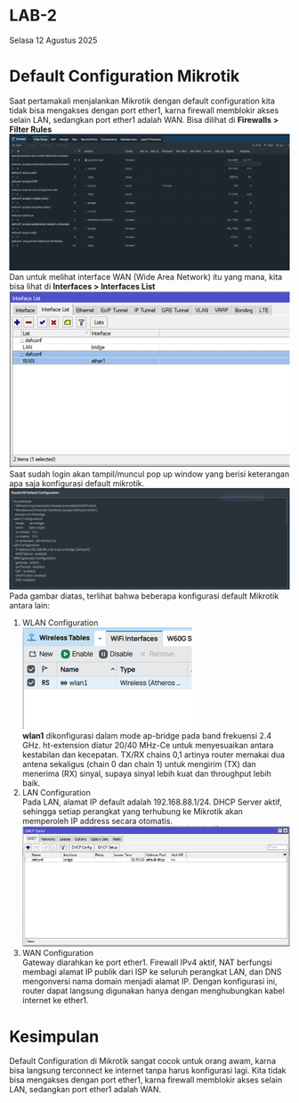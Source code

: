 # LAB-2
Selasa 12 Agustus 2025  
  
# Default Configuration Mikrotik  
  Saat pertamakali menjalankan Mikrotik dengan default configuration kita tidak bisa mengakses dengan port ether1, karna firewall memblokir akses selain LAN, sedangkan port ether1 adalah WAN.  Bisa dilihat di **Firewalls > Filter Rules**
  ![fire](firewall.PNG)  
  Dan untuk melihat interface WAN (Wide Area Network) itu yang mana, kita bisa lihat di **Interfaces > Interfaces List**  
  ![intf](intlist.PNG)  
  Saat sudah login akan tampil/muncul pop up window yang berisi keterangan apa saja konfigurasi default mikrotik.  
  ![default](default.PNG)  
  Pada gambar diatas, terlihat bahwa beberapa konfigurasi default Mikrotik antara lain:  
  1. WLAN Configuration  
![wlanlagi](wlan.PNG)  
  **wlan1** dikonfigurasi dalam mode ap-bridge pada band frekuensi 2.4 GHz. ht-extension diatur 20/40 MHz-Ce untuk menyesuaikan antara kestabilan dan kecepatan. TX/RX chains 0,1 artinya router memakai dua antena sekaligus (chain 0 dan chain 1) untuk mengirim (TX) dan menerima (RX) sinyal, supaya sinyal lebih kuat dan throughput lebih baik.  
  2. LAN Configuration  
  Pada LAN, alamat IP default adalah 192.168.88.1/24. DHCP Server aktif, sehingga setiap perangkat yang terhubung ke Mikrotik akan memperoleh IP address secara otomatis.  
![server](server.PNG)
  4. WAN Configuration  
  Gateway diarahkan ke port ether1. Firewall IPv4 aktif, NAT berfungsi membagi alamat IP publik dari ISP ke seluruh perangkat LAN, dan DNS mengonversi nama domain menjadi alamat IP. Dengan konfigurasi ini, router dapat langsung digunakan hanya dengan menghubungkan kabel internet ke ether1.  

# Kesimpulan
  Default Configuration di Mikrotik sangat cocok untuk orang awam, karna bisa langsung terconnect ke internet tanpa harus konfigurasi lagi. Kita tidak bisa mengakses dengan port ether1, karna firewall memblokir akses selain LAN, sedangkan port ether1 adalah WAN.
